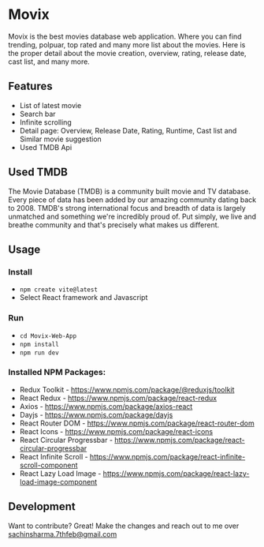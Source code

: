 # Movix

Movix is the best movies database web application. Where you can find trending, polpuar, top rated and many more list about the movies. Here is the proper detail about the movie creation, overview, rating, release date, cast list, and many more.

## Features
- List of latest movie
- Search bar
- Infinite scrolling
- Detail page: Overview, Release Date, Rating, Runtime, Cast list and Similar movie suggestion
- Used TMDB Api



## Used TMDB
The Movie Database (TMDB) is a community built movie and TV database. Every piece of data has been added by our amazing community dating back to 2008. TMDB's strong international focus and breadth of data is largely unmatched and something we're incredibly proud of. Put simply, we live and breathe community and that's precisely what makes us different.

## Usage

### Install
- `npm create vite@latest`
- Select React framework and Javascript


### Run
- `cd Movix-Web-App`
- `npm install`
- `npm run dev`

### Installed NPM Packages:
- Redux Toolkit - https://www.npmjs.com/package/@reduxjs/toolkit
- React Redux - https://www.npmjs.com/package/react-redux
- Axios - https://www.npmjs.com/package/axios-react
- Dayjs - https://www.npmjs.com/package/dayjs
- React Router DOM - https://www.npmjs.com/package/react-router-dom
- React Icons - https://www.npmjs.com/package/react-icons
- React Circular Progressbar - https://www.npmjs.com/package/react-circular-progressbar
- React Infinite Scroll - https://www.npmjs.com/package/react-infinite-scroll-component
- React Lazy Load Image - https://www.npmjs.com/package/react-lazy-load-image-component

## Development
Want to contribute? Great! Make the changes and reach out to me over sachinsharma.7thfeb@gmail.com